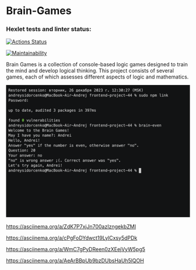# Brain-Games
### Hexlet tests and linter status:
[![Actions Status](https://github.com/Disielsida/frontend-project-44/actions/workflows/hexlet-check.yml/badge.svg)](https://github.com/Disielsida/frontend-project-44/actions)

[![Maintainability](https://api.codeclimate.com/v1/badges/23b610346086c5b3f391/maintainability)](https://codeclimate.com/github/Disielsida/frontend-project-44/maintainability)

Brain Games is a collection of console-based logic games designed to train the mind and develop logical thinking. This project consists of several games, each of which assesses different aspects of logic and mathematics.

[![Game brain-even](img/brain-even.png)](https://asciinema.org/a/p7IYqxOVDKigA1CSb5QdgVCwx)

https://asciinema.org/a/ZdK7P7xjJn700azIzngekbZMI

https://asciinema.org/a/cPgFoDYdwct19LylCxsy5dPDk

https://asciinema.org/a/WmC7gPyDReen0zXEejVyW5pg5

https://asciinema.org/a/AeArBBpUb9bzDUbsHaUh5lQOH
